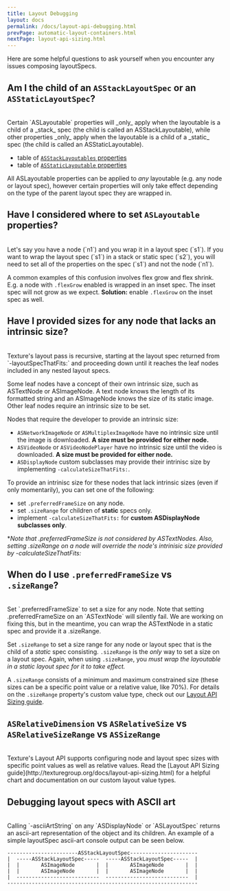 ```yaml
---
title: Layout Debugging
layout: docs
permalink: /docs/layout-api-debugging.html
prevPage: automatic-layout-containers.html
nextPage: layout-api-sizing.html
---
```


Here are some helpful questions to ask yourself when you encounter any issues composing layoutSpecs. 
 
## Am I the child of an `ASStackLayoutSpec` or an `ASStaticLayoutSpec`?
<br>
Certain `ASLayoutable` properties will _only_ apply when the layoutable is a child of a _stack_ spec (the child is called an ASStackLayoutable), while other properties _only_ apply when the layoutable is a child of a _static_ spec (the child is called an ASStaticLayoutable). 

- table of [`ASStackLayoutables` properties](http://texturegroup.org/docs/automatic-layout-containers.html#asstacklayoutable-properties)
- table of [`ASStaticLayoutable` properties](http://texturegroup.org/docs/automatic-layout-containers.html#asstaticlayoutable-properties)

All ASLayoutable properties can be applied to _any_ layoutable (e.g. any node or layout spec), however certain properties will only take effect depending on the type of the parent layout spec they are wrapped in.

## Have I considered where to set `ASLayoutable` properties?
<br>
Let's say you have a node (`n1`) and you wrap it in a layout spec (`s1`). If you want to wrap the layout spec (`s1`) in a stack or static spec (`s2`), you will need to set all of the properties on the spec (`s1`) and not the node (`n1`).

A common examples of this confusion involves flex grow and flex shrink. E.g. a node with `.flexGrow` enabled is wrapped in an inset spec. The inset spec will not grow as we expect. **Solution:** enable `.flexGrow` on the inset spec as well.

## Have I provided sizes for any node that lacks an intrinsic size?
<br>
Texture's layout pass is recursive, starting at the layout spec returned from `-layoutSpecThatFits:` and proceeding down until it reaches the leaf nodes included in any nested layout specs.

Some leaf nodes have a concept of their own intrinsic size, such as ASTextNode or ASImageNode. A text node knows the length of its formatted string and an ASImageNode knows the size of its static image. Other leaf nodes require an intrinsic size to be set.

Nodes that require the developer to provide an intrinsic size:

- `ASNetworkImageNode` or `ASMultiplexImageNode` have no intrinsic size until the image is downloaded. **A size must be provided for either node.**
- `ASVideoNode` or `ASVideoNodePlayer` have no intrinsic size until the video is downloaded. **A size must be provided for either node.**
- `ASDisplayNode` custom subclasses may provide their intrinisc size by implementing `-calculateSizeThatFits:`.

To provide an intrinisc size for these nodes that lack intrinsic sizes (even if only momentarily), you can set one of the following:

- set `.preferredFrameSize` on any node.
- set `.sizeRange` for children of **static** specs only.
- implement `-calculateSizeThatFits:` for **custom ASDisplayNode subclasses only**.

*_Note that .preferredFrameSize is not considered by ASTextNodes. Also, setting .sizeRange on a node will override the node's intrinisic size provided by -calculateSizeThatFits:_

## When do I use `.preferredFrameSize` vs `.sizeRange`?
<br>
Set `.preferredFrameSize` to set a size for any node. Note that setting .preferredFrameSize on an `ASTextNode` will silently fail. We are working on fixing this, but in the meantime, you can wrap the ASTextNode in a static spec and provide it a .sizeRange.

Set `.sizeRange` to set a size range for any node or layout spec that is the child of a *static* spec consisting. `.sizeRange` is the *only* way to set a size on a layout spec. Again, when using `.sizeRange`, you *must wrap the layoutable in a static layout spec for it to take effect.* 

A `.sizeRange` consists of a minimum and maximum constrained size (these sizes can be a specific point value or a relative value, like 70%). For details on the `.sizeRange` property's custom value type, check out our [Layout API Sizing guide](http://texturegroup.org/docs/layout-api-sizing.html). 

## `ASRelativeDimension` vs `ASRelativeSize` vs `ASRelativeSizeRange` vs `ASSizeRange`
<br>
Texture's Layout API supports configuring node and layout spec sizes with specific point values as well as relative values. Read the [Layout API Sizing guide](http://texturegroup.org/docs/layout-api-sizing.html) for a helpful chart and documentation on our custom layout value types. 

## Debugging layout specs with ASCII art
<br>
Calling `-asciiArtString` on any `ASDisplayNode` or `ASLayoutSpec` returns an ascii-art representation of the object and its children. An example of a simple layoutSpec ascii-art console output can be seen below.

```
-----------------------ASStackLayoutSpec----------------------
|  -----ASStackLayoutSpec-----  -----ASStackLayoutSpec-----  |
|  |       ASImageNode       |  |       ASImageNode       |  |
|  |       ASImageNode       |  |       ASImageNode       |  |
|  ---------------------------  ---------------------------  |
--------------------------------------------------------------
 ```
